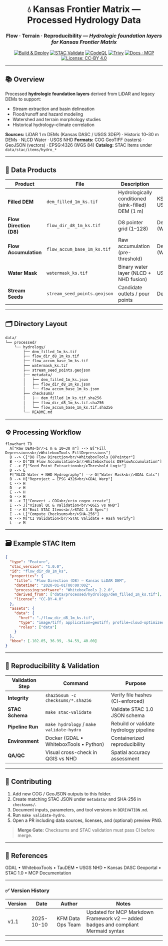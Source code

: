 <div align="center">

# 💧 Kansas Frontier Matrix — Processed Hydrology Data

### **Flow · Terrain · Reproducibility** — *Hydrologic foundation layers for Kansas Frontier Matrix*

[![Build & Deploy](https://github.com/bartytime4life/Kansas-Frontier-Matrix/actions/workflows/site.yml/badge.svg)](../../../.github/workflows/site.yml)
[![STAC Validate](https://github.com/bartytime4life/Kansas-Frontier-Matrix/actions/workflows/stac-validate.yml/badge.svg)](../../../.github/workflows/stac-validate.yml)
[![CodeQL](https://github.com/bartytime4life/Kansas-Frontier-Matrix/actions/workflows/codeql.yml/badge.svg)](../../../.github/workflows/codeql.yml)
[![Trivy](https://github.com/bartytime4life/Kansas-Frontier-Matrix/actions/workflows/trivy.yml/badge.svg)](../../../.github/workflows/trivy.yml)
[![Docs · MCP](https://img.shields.io/badge/Docs-MCP-blue)](../../../../docs/)
[![License: CC-BY 4.0](https://img.shields.io/badge/License-CC--BY%204.0-green)](../../../../LICENSE)

</div>

---

## 📚 Overview

Processed **hydrologic foundation layers** derived from LiDAR and legacy DEMs to support:

* Stream extraction and basin delineation
* Flood/runoff and hazard modeling
* Watershed and terrain morphology studies
* Historical hydrology–climate correlation

**Sources:** LiDAR 1 m DEMs (Kansas DASC / USGS 3DEP) · Historic 10–30 m DEMs · NLCD Water · USGS NHD
**Formats:** COG GeoTIFF (rasters) · GeoJSON (vectors) · EPSG:4326 (WGS 84)
**Catalog:** STAC Items under `data/stac/items/hydro_*`

---

## 🌊 Data Products

| Product                 | File                         | Description                                        | Source                  | Units  | Format      |
| ----------------------- | ---------------------------- | -------------------------------------------------- | ----------------------- | ------ | ----------- |
| **Filled DEM**          | `dem_filled_1m_ks.tif`       | Hydrologically conditioned (sink-filled) DEM (1 m) | KS LiDAR / USGS 3DEP    | m      | COG GeoTIFF |
| **Flow Direction (D8)** | `flow_dir_d8_1m_ks.tif`      | D8 pointer grid (1–128)                            | Derived (WhiteboxTools) | int    | COG GeoTIFF |
| **Flow Accumulation**   | `flow_accum_base_1m_ks.tif`  | Raw accumulation (pre-threshold)                   | Derived (WhiteboxTools) | cells  | COG GeoTIFF |
| **Water Mask**          | `watermask_ks.tif`           | Binary water layer (NLCD + NHD fusion)             | USGS / DASC             | binary | COG GeoTIFF |
| **Stream Seeds**        | `stream_seed_points.geojson` | Candidate outlets / pour points                    | Derived                 | n/a    | GeoJSON     |

---

## 🗂 Directory Layout

```bash
data/
└── processed/
    └── hydrology/
        ├── dem_filled_1m_ks.tif
        ├── flow_dir_d8_1m_ks.tif
        ├── flow_accum_base_1m_ks.tif
        ├── watermask_ks.tif
        ├── stream_seed_points.geojson
        ├── metadata/
        │   ├── dem_filled_1m_ks.json
        │   ├── flow_dir_d8_1m_ks.json
        │   └── flow_accum_base_1m_ks.json
        ├── checksums/
        │   ├── dem_filled_1m_ks.tif.sha256
        │   ├── flow_dir_d8_1m_ks.tif.sha256
        │   └── flow_accum_base_1m_ks.tif.sha256
        └── README.md
```

---

## ⚙️ Processing Workflow

```mermaid
flowchart TD
  A["Raw DEMs<br/>1 m & 10–30 m"] --> B["Fill Depressions<br/>WhiteboxTools FillDepressions"]
  B --> C["D8 Flow Direction<br/>WhiteboxTools D8Pointer"]
  B --> D["D8 Flow Accumulation<br/>WhiteboxTools D8FlowAccumulation"]
  C --> E["Seed Point Extraction<br/>Threshold Logic"]
  D --> E
  F["NLCD Water + NHD Hydrography"] --> G["Water Mask<br/>GDAL Calc"]
  B --> H["Reproject → EPSG 4326<br/>GDAL Warp"]
  C --> H
  D --> H
  E --> H
  G --> H
  H --> I["Convert → COG<br/>rio cogeo create"]
  I --> J["Visual QC & Validation<br/>QGIS vs NHD"]
  I --> K["Emit STAC Items<br/>STAC 1.0 Spec"]
  I --> L["Compute Checksums<br/>SHA-256"]
  K --> M["CI Validation<br/>STAC Validate + Hash Verify"]
  L --> M
```

<!-- END OF MERMAID -->

---

## 🗃 Example STAC Item

```json
{
  "type": "Feature",
  "stac_version": "1.0.0",
  "id": "flow_dir_d8_1m_ks",
  "properties": {
    "title": "Flow Direction (D8) – Kansas LiDAR DEM",
    "datetime": "2020-01-01T00:00:00Z",
    "processing:software": "WhiteboxTools 2.2.0",
    "derived_from": ["data/processed/hydrology/dem_filled_1m_ks.tif"],
    "license": "CC-BY-4.0"
  },
  "assets": {
    "data": {
      "href": "./flow_dir_d8_1m_ks.tif",
      "type": "image/tiff; application=geotiff; profile=cloud-optimized",
      "roles": ["data"]
    }
  },
  "bbox": [-102.05, 36.99, -94.59, 40.00]
}
```

---

## 🧪 Reproducibility & Validation

| Validation Step  | Command                                  | Purpose                                |
| ---------------- | ---------------------------------------- | -------------------------------------- |
| **Integrity**    | `sha256sum -c checksums/*.sha256`        | Verify file hashes (CI-enforced)       |
| **STAC Schema**  | `make stac-validate`                     | Validate STAC 1.0 JSON schema          |
| **Pipeline Run** | `make hydrology` / `make validate-hydro` | Rebuild or validate hydrology pipeline |
| **Environment**  | Docker (GDAL • WhiteboxTools • Python)   | Containerized reproducibility          |
| **QA/QC**        | Visual cross-check in QGIS vs NHD        | Spatial accuracy assessment            |

---

## 🧩 Contributing

1. Add new COG / GeoJSON outputs to this folder.
2. Create matching STAC JSON under `metadata/` and SHA-256 in `checksums/`.
3. Document inputs, parameters, and tool versions in `DERIVATION.md`.
4. Run `make validate-hydro`.
5. Open a PR including data sources, licenses, and (optional) preview PNG.

> **Merge Gate:** Checksums and STAC validation must pass CI before merge.

---

## 🔗 References

GDAL • WhiteboxTools • TauDEM • USGS NHD • Kansas DASC Geoportal • STAC 1.0 • MCP Documentation

---

### ✅ Version History

| Version | Date       | Author            | Notes                                                                             |
| ------- | ---------- | ----------------- | --------------------------------------------------------------------------------- |
| v1.1    | 2025-10-10 | KFM Data Ops Team | Updated for MCP Markdown Framework v2 — added badges and compliant Mermaid syntax |

---
